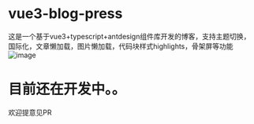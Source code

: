 # vue3-blog-press
这是一个基于vue3+typescript+antdesign组件库开发的博客，支持主题切换，国际化，文章懒加载，图片懒加载，代码块样式highlights，骨架屏等功能
![image](https://user-images.githubusercontent.com/99936595/154608724-50cdc502-5537-433e-b3af-48f90b17173c.png)

# 目前还在开发中。。
欢迎提意见PR

